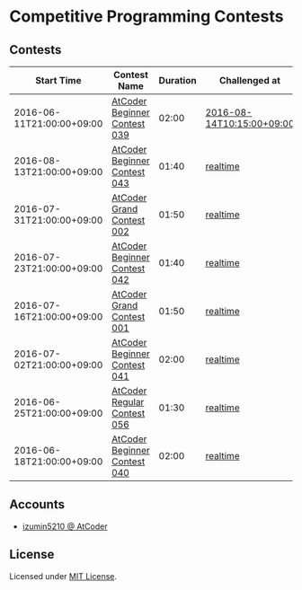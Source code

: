 # Competitive Programming Contests
## Contests

| Start Time | Contest Name | Duration | Challenged at | Score |
| --- | --- | --- | --- | --- |
| 2016-06-11T21:00:00+09:00 | [AtCoder Beginner Contest 039](https://abc039.contest.atcoder.jp/) | 02:00 | [2016-08-14T10:15:00+09:00](./abc039) | 400/400 (113:39) |
| 2016-08-13T21:00:00+09:00 | [AtCoder Beginner Contest 043](https://abc043.contest.atcoder.jp/) | 01:40 | [realtime](./abc043) | 900/900 (89:34) |
| 2016-07-31T21:00:00+09:00 | [AtCoder Grand Contest 002](https://agc002.contest.atcoder.jp/) | 01:50 | [realtime](./agc002) | 200/5100 (32:49) |
| 2016-07-23T21:00:00+09:00 | [AtCoder Beginner Contest 042](https://abc042.contest.atcoder.jp/) | 01:40 | [realtime](./abc042) | 600/1000 (14:45) |
| 2016-07-16T21:00:00+09:00 | [AtCoder Grand Contest 001](https://agc001.contest.atcoder.jp/) | 01:50 | [realtime](./agc001) | 700/5700 (86:49) |
| 2016-07-02T21:00:00+09:00 | [AtCoder Beginner Contest 041](https://abc041.contest.atcoder.jp/) | 02:00 | [realtime](./abc041) | 330/400 (87:51) |
| 2016-06-25T21:00:00+09:00 | [AtCoder Regular Contest 056](http://arc056.contest.atcoder.jp/) | 01:30 | [realtime](./arc056) | 100/400 (06:14) |
| 2016-06-18T21:00:00+09:00 | [AtCoder Beginner Contest 040](https://abc040.contest.atcoder.jp/) | 02:00 | [realtime](./abc040) | 200/400 (133:54) |

## Accounts

- [izumin5210 @ AtCoder](https://atcoder.jp/user/izumin5210)

## License
Licensed under [MIT License](https://izumin.mit-license.org/2016).
